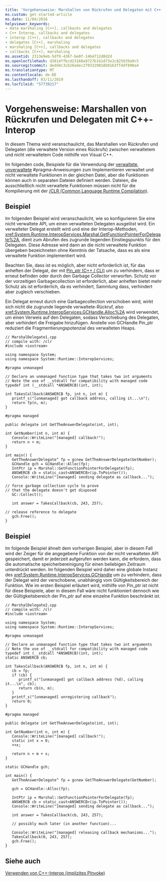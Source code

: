 ```yaml
---
title: 'Vorgehensweise: Marshallen von Rückrufen und Delegaten mit C++-Interop'
ms.custom: get-started-article
ms.date: 11/04/2016
helpviewer_keywords:
- data marshaling [C++], callbacks and delegates
- C++ Interop, callbacks and delegates
- interop [C++], callbacks and delegates
- delegates [C++], marshaling
- marshaling [C++], callbacks and delegates
- callbacks [C++], marshaling
ms.assetid: 2313e9eb-5df9-4367-be0f-14b4712d8d2d
ms.openlocfilehash: d3814ffbcd23168a9727b1b1d73e2c825639a9c5
ms.sourcegitcommit: dedd4c3cb28adec3793329018b9163ffddf890a4
ms.translationtype: MT
ms.contentlocale: de-DE
ms.lasthandoff: 03/11/2019
ms.locfileid: "57739217"
---
```

# <a name="how-to-marshal-callbacks-and-delegates-by-using-c-interop"></a>Vorgehensweise: Marshallen von Rückrufen und Delegaten mit C++-Interop

In diesem Thema wird veranschaulicht, das Marshallen von Rückrufen und Delegaten (die verwaltete Version eines Rückrufs) zwischen verwaltetem und nicht verwaltetem Code mithilfe von Visual C++.

Im folgenden code, Beispiele für die Verwendung der [verwaltete, unverwaltete](../preprocessor/managed-unmanaged.md) #pragma-Anweisungen zum Implementieren verwaltet und nicht verwaltete Funktionen in der gleichen Datei, aber die Funktionen können auch in separaten Dateien definiert werden. Dateien, die ausschließlich nicht verwaltete Funktionen müssen nicht für die Kompilierung mit der [/CLR (Common Language Runtime Compilation)](../build/reference/clr-common-language-runtime-compilation.md).

## <a name="example"></a>Beispiel

Im folgenden Beispiel wird veranschaulicht, wie so konfigurieren Sie eine nicht verwaltete API, um einen verwalteten Delegaten ausgelöst wird. Ein verwalteter Delegat erstellt wird und eine der Interop-Methoden, <xref:System.Runtime.InteropServices.Marshal.GetFunctionPointerForDelegate%2A>, dient zum Abrufen des zugrunde liegenden Einstiegspunkts für den Delegaten. Diese Adresse wird dann an die nicht verwaltete Funktion übergeben bezeichneten ohne Kenntnis der Tatsache, dass es als eine verwaltete Funktion implementiert wird.

Beachten Sie, dass ist es möglich, aber nicht erforderlich ist, für das anheften der Delegat, der mit [Pin_ptr (C++ / CLI)](../windows/pin-ptr-cpp-cli.md) um zu verhindern, dass er erneut befinden oder durch den Garbage Collector verworfen. Schutz vor der vorzeitigen Garbagecollection ist erforderlich, aber anheften bietet mehr Schutz als ist erforderlich, da es verhindert, Sammlung dass, verhindert aber zugleich verschieben.

Ein Delegat erneut durch eine Garbagecollection verschoben wird, wirkt sich nicht die zugrunde liegende verwaltete-Rückruf, also <xref:System.Runtime.InteropServices.GCHandle.Alloc%2A> wird verwendet, um einen Verweis auf den Delegaten, sodass Verschiebung des Delegaten, aber verhindert die Freigabe hinzufügen. Anstelle von GCHandle Pin_ptr reduziert die Fragmentierungspotenzial des verwalteten Heaps.

```
// MarshalDelegate1.cpp
// compile with: /clr
#include <iostream>

using namespace System;
using namespace System::Runtime::InteropServices;

#pragma unmanaged

// Declare an unmanaged function type that takes two int arguments
// Note the use of __stdcall for compatibility with managed code
typedef int (__stdcall *ANSWERCB)(int, int);

int TakesCallback(ANSWERCB fp, int n, int m) {
   printf_s("[unmanaged] got callback address, calling it...\n");
   return fp(n, m);
}

#pragma managed

public delegate int GetTheAnswerDelegate(int, int);

int GetNumber(int n, int m) {
   Console::WriteLine("[managed] callback!");
   return n + m;
}

int main() {
   GetTheAnswerDelegate^ fp = gcnew GetTheAnswerDelegate(GetNumber);
   GCHandle gch = GCHandle::Alloc(fp);
   IntPtr ip = Marshal::GetFunctionPointerForDelegate(fp);
   ANSWERCB cb = static_cast<ANSWERCB>(ip.ToPointer());
   Console::WriteLine("[managed] sending delegate as callback...");

// force garbage collection cycle to prove
// that the delegate doesn't get disposed
   GC::Collect();

   int answer = TakesCallback(cb, 243, 257);

// release reference to delegate
   gch.Free();
}
```

## <a name="example"></a>Beispiel

Im folgende Beispiel ähnelt dem vorherigen Beispiel, aber in diesem Fall wird der Zeiger für die angegebene Funktion von der nicht verwalteten API gespeichert, damit er jederzeit aufgerufen werden kann, die erfordern, dass die automatische speicherbereinigung für einen beliebigen Zeitraum unterdrückt werden. Im folgenden Beispiel wird daher eine globale Instanz des <xref:System.Runtime.InteropServices.GCHandle> um zu verhindern, dass der Delegat wird der verschobene, unabhängig vom Gültigkeitsbereich der Funktion. Wie im ersten Beispiel erläutert wird, mithilfe von Pin_ptr ist nicht für diese Beispiele, aber in diesem Fall wäre nicht funktioniert dennoch wie der Gültigkeitsbereich der Pin_ptr auf eine einzelne Funktion beschränkt ist.

```
// MarshalDelegate2.cpp
// compile with: /clr
#include <iostream>

using namespace System;
using namespace System::Runtime::InteropServices;

#pragma unmanaged

// Declare an unmanaged function type that takes two int arguments
// Note the use of __stdcall for compatibility with managed code
typedef int (__stdcall *ANSWERCB)(int, int);
static ANSWERCB cb;

int TakesCallback(ANSWERCB fp, int n, int m) {
   cb = fp;
   if (cb) {
      printf_s("[unmanaged] got callback address (%d), calling it...\n", cb);
      return cb(n, m);
   }
   printf_s("[unmanaged] unregistering callback");
   return 0;
}

#pragma managed

public delegate int GetTheAnswerDelegate(int, int);

int GetNumber(int n, int m) {
   Console::WriteLine("[managed] callback!");
   static int x = 0;
   ++x;

   return n + m + x;
}

static GCHandle gch;

int main() {
   GetTheAnswerDelegate^ fp = gcnew GetTheAnswerDelegate(GetNumber);

   gch = GCHandle::Alloc(fp);

   IntPtr ip = Marshal::GetFunctionPointerForDelegate(fp);
   ANSWERCB cb = static_cast<ANSWERCB>(ip.ToPointer());
   Console::WriteLine("[managed] sending delegate as callback...");

   int answer = TakesCallback(cb, 243, 257);

   // possibly much later (in another function)...

   Console::WriteLine("[managed] releasing callback mechanisms...");
   TakesCallback(0, 243, 257);
   gch.Free();
}
```

## <a name="see-also"></a>Siehe auch

[Verwenden von C++-Interop (implizites PInvoke)](../dotnet/using-cpp-interop-implicit-pinvoke.md)
